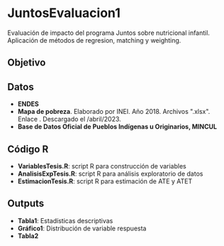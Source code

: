 # JuntosEvaluacion1
Evaluación de impacto del programa Juntos sobre nutricional infantil. Aplicación de métodos de regresion, matching y weighting.

## Objetivo

## Datos
- **ENDES**
- **Mapa de pobreza**. Elaborado por INEI. Año 2018. Archivos ".xlsx". Enlace . Descargado el /abril/2023.
- **Base de Datos Oficial de Pueblos Indígenas u Originarios, MINCUL**

## Código R
- **VariablesTesis.R**: script R para construcción de variables
- **AnalisisExpTesis.R**: script R para análisis exploratorio de datos
- **EstimacionTesis.R**: script R para estimación de ATE y ATET

## Outputs
- **Tabla1**: Estadísticas descriptivas
- **Gráfico1**: Distribución de variable respuesta 
- **Tabla2**
